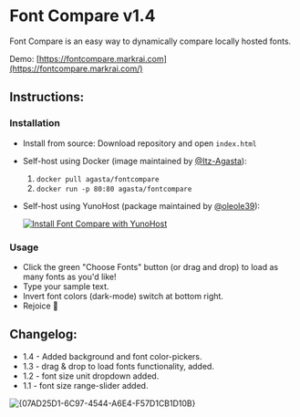 # Font Compare v1.4

Font Compare is an easy way to dynamically compare locally hosted fonts.

Demo: [https://fontcompare.markrai.com](https://fontcompare.markrai.com/)

## Instructions:
### Installation
- Install from source: Download repository and open `index.html`
- Self-host using Docker (image maintained by [@Itz-Agasta](https://github.com/Itz-Agasta)):
  1. `docker pull agasta/fontcompare`
  2. `docker run -p 80:80 agasta/fontcompare`
- Self-host using YunoHost (package maintained by [@oleole39](https://github.com/oleole39)):

    [![Install Font Compare with YunoHost](https://install-app.yunohost.org/install-with-yunohost.svg)](https://install-app.yunohost.org/?app=fontcompare)

### Usage
- Click the green "Choose Fonts" button (or drag and drop) to load as many fonts as you'd like!
- Type your sample text.
- Invert font colors (dark-mode) switch at bottom right.
- Rejoice 🎉

## Changelog:

- 1.4 - Added background and font color-pickers.
- 1.3 - drag & drop to load fonts functionality, added.
- 1.2 - font size unit dropdown added.
- 1.1 - font size range-slider added.

![{07AD25D1-6C97-4544-A6E4-F57D1CB1D10B}](https://github.com/user-attachments/assets/8767a1cc-2a35-4691-b365-85e618463d00)






